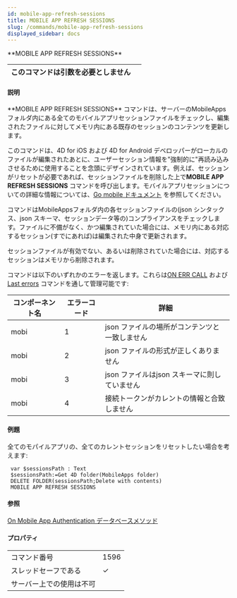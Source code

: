 ```yaml
---
id: mobile-app-refresh-sessions
title: MOBILE APP REFRESH SESSIONS
slug: /commands/mobile-app-refresh-sessions
displayed_sidebar: docs
---
```


<!--REF #_command_.MOBILE APP REFRESH SESSIONS.Syntax-->**MOBILE APP REFRESH SESSIONS**<!-- END REF-->
<!--REF #_command_.MOBILE APP REFRESH SESSIONS.Params-->
| このコマンドは引数を必要としません |  |
| --- | --- |

<!-- END REF-->

#### 説明 

<!--REF #_command_.MOBILE APP REFRESH SESSIONS.Summary-->**MOBILE APP REFRESH SESSIONS** コマンドは、サーバーのMobileApps フォルダ内にある全てのモバイルアプリセッションファイルをチェックし、編集されたファイルに対してメモリ内にある既存のセッションのコンテンツを更新します。<!-- END REF-->

このコマンドは、4D for iOS および 4D for Android デベロッパーがローカルのファイルが編集されたあとに、ユーザーセッション情報を"強制的に"再読み込みさせるために使用することを念頭にデザインされています。例えば、セッションがリセットが必要であれば、セッションファイルを削除した上で**MOBILE APP REFRESH SESSIONS** コマンドを呼び出します。モバイルアプリセッションについての詳細な情報については、[Go mobile ドキュメント](https://developer.4d.com/go-mobile) を参照してください。

コマンドはMobileAppsフォルダ内の各セッションファイルの(json シンタックス、json スキーマ、セッションデータ等の)コンプライアンスをチェックします。ファイルに不備がなく、かつ編集されていた場合には、メモリ内にある対応するセッション(すでにあれば)は編集された中身で更新されます。

セッションファイルが有効でない、あるいは削除されていた場合には、対応するセッションはメモリから削除されます。

コマンドは以下のいずれかのエラーを返します。これらは[ON ERR CALL](on-err-call.md) および [Last errors](last-errors.md)  コマンドを通して管理可能です:

| **コンポーネント名** | **エラーコード** | **詳細**                      |
| ------------ | ---------- | --------------------------- |
| mobi         | 1          | json ファイルの場所がコンテンツと一致しません   |
| mobi         | 2          | json ファイルの形式が正しくありません       |
| mobi         | 3          | json ファイルはjson スキーマに則していません |
| mobi         | 4          | 接続トークンがカレントの情報と合致しません       |

#### 例題 

全てのモパイルアプリの、全てのカレントセッションをリセットしたい場合を考えます:

```4d
 var $sessionsPath : Text
 $sessionsPath:=Get 4D folder(MobileApps folder)
 DELETE FOLDER(sessionsPath;Delete with contents)
 MOBILE APP REFRESH SESSIONS
```

#### 参照 

[On Mobile App Authentication データベースメソッド](on-mobile-app-authentication-database-method.md)  

#### プロパティ
|  |  |
| --- | --- |
| コマンド番号 | 1596 |
| スレッドセーフである | &check; |
| サーバー上での使用は不可 ||


